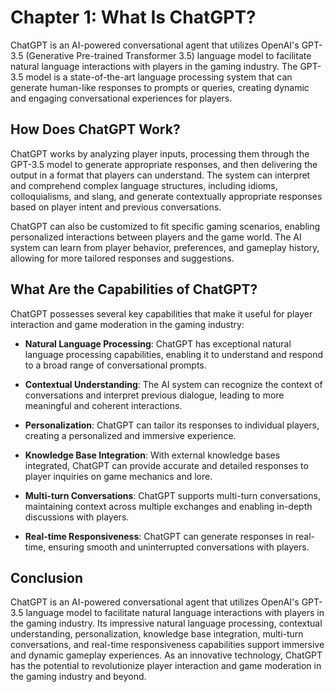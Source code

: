 Chapter 1: What Is ChatGPT?
===========================

ChatGPT is an AI-powered conversational agent that utilizes OpenAI's GPT-3.5 (Generative Pre-trained Transformer 3.5) language model to facilitate natural language interactions with players in the gaming industry. The GPT-3.5 model is a state-of-the-art language processing system that can generate human-like responses to prompts or queries, creating dynamic and engaging conversational experiences for players.

How Does ChatGPT Work?
----------------------

ChatGPT works by analyzing player inputs, processing them through the GPT-3.5 model to generate appropriate responses, and then delivering the output in a format that players can understand. The system can interpret and comprehend complex language structures, including idioms, colloquialisms, and slang, and generate contextually appropriate responses based on player intent and previous conversations.

ChatGPT can also be customized to fit specific gaming scenarios, enabling personalized interactions between players and the game world. The AI system can learn from player behavior, preferences, and gameplay history, allowing for more tailored responses and suggestions.

What Are the Capabilities of ChatGPT?
-------------------------------------

ChatGPT possesses several key capabilities that make it useful for player interaction and game moderation in the gaming industry:

* **Natural Language Processing**: ChatGPT has exceptional natural language processing capabilities, enabling it to understand and respond to a broad range of conversational prompts.

* **Contextual Understanding**: The AI system can recognize the context of conversations and interpret previous dialogue, leading to more meaningful and coherent interactions.

* **Personalization**: ChatGPT can tailor its responses to individual players, creating a personalized and immersive experience.

* **Knowledge Base Integration**: With external knowledge bases integrated, ChatGPT can provide accurate and detailed responses to player inquiries on game mechanics and lore.

* **Multi-turn Conversations**: ChatGPT supports multi-turn conversations, maintaining context across multiple exchanges and enabling in-depth discussions with players.

* **Real-time Responsiveness**: ChatGPT can generate responses in real-time, ensuring smooth and uninterrupted conversations with players.

Conclusion
----------

ChatGPT is an AI-powered conversational agent that utilizes OpenAI's GPT-3.5 language model to facilitate natural language interactions with players in the gaming industry. Its impressive natural language processing, contextual understanding, personalization, knowledge base integration, multi-turn conversations, and real-time responsiveness capabilities support immersive and dynamic gameplay experiences. As an innovative technology, ChatGPT has the potential to revolutionize player interaction and game moderation in the gaming industry and beyond.
